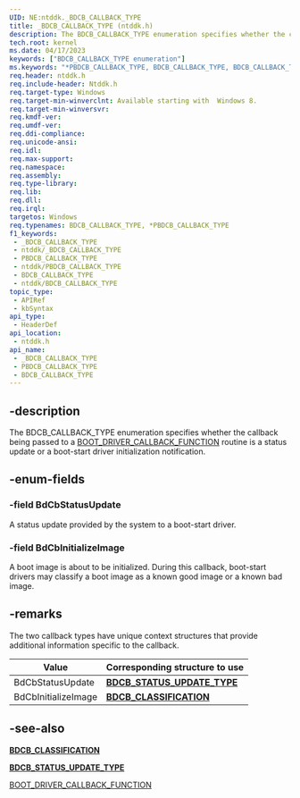 ```yaml
---
UID: NE:ntddk._BDCB_CALLBACK_TYPE
title: _BDCB_CALLBACK_TYPE (ntddk.h)
description: The BDCB_CALLBACK_TYPE enumeration specifies whether the callback being passed to a BOOT_DRIVER_CALLBACK_FUNCTION routine is a status update or a boot-start driver initialization notification.
tech.root: kernel
ms.date: 04/17/2023
keywords: ["BDCB_CALLBACK_TYPE enumeration"]
ms.keywords: "*PBDCB_CALLBACK_TYPE, BDCB_CALLBACK_TYPE, BDCB_CALLBACK_TYPE enumeration [Kernel-Mode Driver Architecture], BdCbInitializeImage, BdCbStatusUpdate, _BDCB_CALLBACK_TYPE, kernel.bdcb_callback_type, ntddk/BDCB_CALLBACK_TYPE, ntddk/BdCbInitializeImage, ntddk/BdCbStatusUpdate"
req.header: ntddk.h
req.include-header: Ntddk.h
req.target-type: Windows
req.target-min-winverclnt: Available starting with  Windows 8.
req.target-min-winversvr: 
req.kmdf-ver: 
req.umdf-ver: 
req.ddi-compliance: 
req.unicode-ansi: 
req.idl: 
req.max-support: 
req.namespace: 
req.assembly: 
req.type-library: 
req.lib: 
req.dll: 
req.irql: 
targetos: Windows
req.typenames: BDCB_CALLBACK_TYPE, *PBDCB_CALLBACK_TYPE
f1_keywords:
 - _BDCB_CALLBACK_TYPE
 - ntddk/_BDCB_CALLBACK_TYPE
 - PBDCB_CALLBACK_TYPE
 - ntddk/PBDCB_CALLBACK_TYPE
 - BDCB_CALLBACK_TYPE
 - ntddk/BDCB_CALLBACK_TYPE
topic_type:
 - APIRef
 - kbSyntax
api_type:
 - HeaderDef
api_location:
 - ntddk.h
api_name:
 - _BDCB_CALLBACK_TYPE
 - PBDCB_CALLBACK_TYPE
 - BDCB_CALLBACK_TYPE
---
```


## -description

The BDCB_CALLBACK_TYPE enumeration specifies  whether the callback being passed to a [BOOT_DRIVER_CALLBACK_FUNCTION](/windows-hardware/drivers/ddi/ntddk/nf-ntddk-ioregisterbootdrivercallback) routine is a status update or a boot-start driver initialization notification.

## -enum-fields

### -field BdCbStatusUpdate

A status update provided by the system to a boot-start driver.

### -field BdCbInitializeImage

A boot image is about to be initialized. During this callback, boot-start drivers may classify a boot image as a known good image or a known bad image.

## -remarks

The two callback types have unique context structures that provide additional information specific to the callback.

| Value | Corresponding structure to use |
|--|--|
| BdCbStatusUpdate | [**BDCB_STATUS_UPDATE_TYPE**](/windows-hardware/drivers/ddi/ntddk/ne-ntddk-_bdcb_status_update_type) |
| BdCbInitializeImage | [**BDCB_CLASSIFICATION**](/windows-hardware/drivers/ddi/ntddk/ne-ntddk-_bdcb_classification) |

## -see-also

[**BDCB_CLASSIFICATION**](/windows-hardware/drivers/ddi/ntddk/ne-ntddk-_bdcb_classification)

[**BDCB_STATUS_UPDATE_TYPE**](/windows-hardware/drivers/ddi/ntddk/ne-ntddk-_bdcb_status_update_type)

[BOOT_DRIVER_CALLBACK_FUNCTION](nc-ntddk-boot_driver_callback_function.md)
